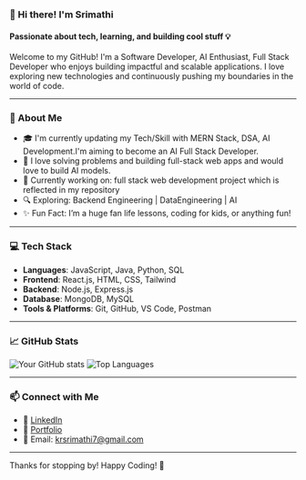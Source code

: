 ### 👋 Hi there! I'm Srimathi  
#### Passionate about tech, learning, and building cool stuff 💡

Welcome to my GitHub! I'm a Software Developer, AI Enthusiast, Full Stack Developer who enjoys building impactful and scalable applications. I love exploring new technologies and continuously pushing my boundaries in the world of code.

---

### 🚀 About Me

- 🎓 I'm currently updating my Tech/Skill with MERN Stack, DSA, AI Development.I'm aiming to become an AI Full Stack Developer.
- 🧠 I love solving problems and building full-stack web apps and would love to build AI models.
- 🌱 Currently working on: full stack web development project which is reflected in my repository
- 🔍 Exploring: Backend Engineering | DataEngineering | AI
- ✨ Fun Fact: I’m a huge fan life lessons, coding for kids, or anything fun!

---

### 💻 Tech Stack

- **Languages**: JavaScript, Java, Python, SQL  
- **Frontend**: React.js, HTML, CSS, Tailwind  
- **Backend**: Node.js, Express.js  
- **Database**: MongoDB, MySQL  
- **Tools & Platforms**: Git, GitHub, VS Code, Postman  

---

### 📈 GitHub Stats

![Your GitHub stats](https://github-readme-stats.vercel.app/api?username=srimathikr&show_icons=true&theme=radical)
![Top Languages](https://github-readme-stats.vercel.app/api/top-langs/?username=srimathikr&layout=compact&theme=radical)

---

### 📫 Connect with Me

- 💼 [LinkedIn](https://www.linkedin.com/in/srimathikr/)  
- 📝 [Portfolio](https://your-portfolio.com)  
- 💌 Email: krsrimathi7@gmail.com

---

Thanks for stopping by! Happy Coding! 🚀
